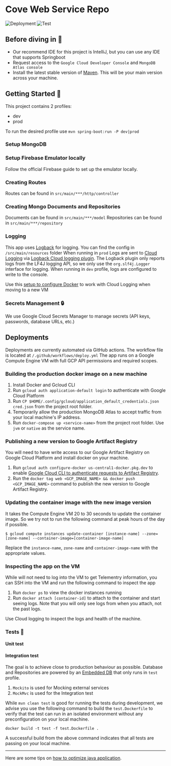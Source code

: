# Cove Web Service Repo

![Deployment](https://github.com/sprinthubmobile/cove_web/actions/workflows/deploy.yml/badge.svg?branch=main)
![Test](https://github.com/sprinthubmobile/cove_web/actions/workflows/test.yml/badge.svg)
## Before diving in 🙌

- Our recommend IDE for this project is IntelliJ, but you can use any IDE that supports Springboot
- Request access to the `Google Cloud Developer Console` and `MongoDB Atlas console`
- Install the latest stable version of [Maven](https://maven.apache.org/docs/history.html). This will be your main version across your machine.

## Getting Started 🚀

This project contains 2 profiles:

- dev
- prod

To run the desired profile use `mvn spring-boot:run -P dev|prod`

### Setup MongoDB

### Setup Firebase Emulator locally
Follow the official Firebase guide to set up the emulator locally.


### Creating Routes
Routes can be found in `src/main/***/http/controller`

### Creating Mongo Documents and Repositories
Documents can be found in `src/main/***/model`
Repositories can be found in `src/main/***/repository`


### Logging
This app uses [Logback](https://logback.qos.ch/manual) for logging. You can find the config in `/src/main/resources` folder
When running in `prod` Logs are sent to [Cloud Logging](https://cloud.google.com/logging) via [Logback Cloud logging plugin](https://cloud.google.com/logging/docs/setup/java).
The Logback plugin only reports logs from the LF4J logging API, so we only use the `org.slf4j.Logger` interface for logging.
When running in `dev` profile, logs are configured to write to the console.

Use this [setup to configure Docker](https://docs.docker.com/config/containers/logging/gcplogs/) to work with Cloud Logging when moving to a new VM

### Secrets Management 🔒
We use Google Cloud Secrets Manager to manage secrets (API keys, passwords, database URLs, etc.)

## Deployments

Deployments are currently automated via GitHub actions. The workflow file is located at ``/.github/workflows/deploy.yml``
The app runs on a Google Compute Engine VM with full GCP API permissions and required scopes.

### Building the production docker image on a new machine
1. Install Docker and Gcloud CLI
2. Run ``gcloud auth application-default login`` to authenticate with Google Cloud Platform
3. Run ``CP $HOME/.config/gcloud/application_default_credentials.json cred.json`` from the project root folder.
4. Temporarily allow the production MongoDB Atlas to accept traffic from your local machine's IP address.
5. Run ``docker-compose up <service-name>`` from the project root folder. Use `jvm` or `native` as the service name.

### Publishing a new version to Google Artifact Registry
You will need to have write access to our Google Artifact Registry on Google Cloud Platform and install docker on your machine.
1. Run ``gcloud auth configure-docker us-central1-docker.pkg.dev`` to enable [Google Cloud CLI to authenticate requests to Artifact Registry](https://cloud.google.com/artifact-registry/docs/docker/store-docker-container-images#linux).
2. Run the ``docker tag web <GCP_IMAGE_NAME> && docker push <GCP_IMAGE_NAME>`` command to publish the new version to Google Artifact Registry.


### Updating the container image with the new image version
It takes the Compute Engine VM 20 to 30 seconds to update the container image. So we try not to run the following command
at peak hours of the day if possible.
```shell
$ gcloud compute instances update-container [instance-name] --zone=[zone-name] --container-image=[container-image-name]
```
Replace the `instance-name`, `zone-name` and `container-image-name` with the appropriate values.

### Inspecting the app on the VM
While will not need to log into the VM to get Telementry information, you can SSH into the VM and run the following command to inspect the app
1. Run ``docker ps`` to view the docker instances running
2. Run ``docker attach [container-id]`` to attach to the container and start seeing logs. Note that you will only see logs from when you attach, not the past logs.

Use Cloud logging to inspect the logs and health of the machine.


### Tests 🧪
#### Unit test
#### Integration test
The goal is to achieve close to production behaviour as possible. Database and Repositories are powered by
an [Embedded DB](https://github.com/flapdoodle-oss/de.flapdoodle.embed.mongo) that only runs in `test` profile.

1. `Mockito` is used for Mocking external services
2. `MockMvc` is used for the Integration test

While ``mvn clean test`` is good for running the tests during development, we advise you use the following command to build the `test.Dockerfile` 
to verify that the test can run in an isolated environment without any preconfiguration on your local machine.
```shell
docker build -t test -f test.Dockerfile .
```
A successful build from the above command indicates that all tests are passing on your local machine.

---

Here are some tips on [how to optimize java application](https://cloud.google.com/run/docs/tips/java).
